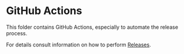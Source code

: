 # GitHub Actions

This folder contains GitHub Actions, especially to automate the release
process.

For details consult information on how to perform [Releases][Release].

<!--
--------------------------------------------------------------------------------
References
--------------------------------------------------------------------------------
-->

[Release]: <../../README.md>
